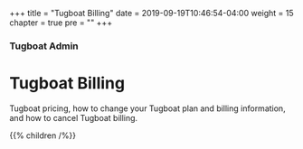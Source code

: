 +++
title = "Tugboat Billing"
date = 2019-09-19T10:46:54-04:00
weight = 15
chapter = true
pre = "<b></b>"
+++

### Tugboat Admin

# Tugboat Billing

Tugboat pricing, how to change your Tugboat plan and billing information, and how to cancel Tugboat billing.

{{% children /%}}
